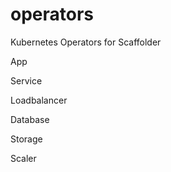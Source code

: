 # operators
Kubernetes Operators for Scaffolder

App

Service

Loadbalancer

Database

Storage

Scaler
